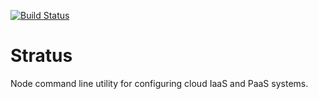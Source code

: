 [![Build Status](https://travis-ci.org/poolieweb/Stratus.svg?branch=master)](https://travis-ci.org/poolieweb/Stratus)

# Stratus

Node command line utility for configuring cloud IaaS and PaaS systems.


